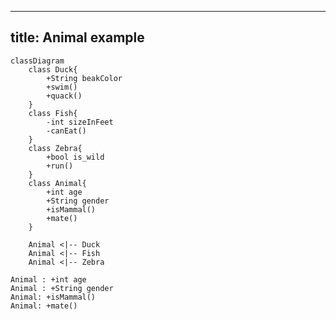 
---
title: Animal example
---
```mermaid
classDiagram
    class Duck{
        +String beakColor
        +swim()
        +quack()
    }
    class Fish{
        -int sizeInFeet
        -canEat()
    }
    class Zebra{
        +bool is_wild
        +run()
    }
    class Animal{
        +int age
        +String gender
        +isMammal()
        +mate()
    }

    Animal <|-- Duck
    Animal <|-- Fish
    Animal <|-- Zebra
```

    Animal : +int age
    Animal : +String gender
    Animal: +isMammal()
    Animal: +mate()